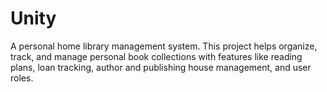 # Unity
A personal home library management system. This project helps organize, track, and manage personal book collections with features like reading plans, loan tracking, author and publishing house management, and user roles.
